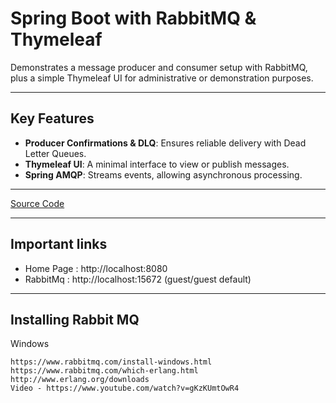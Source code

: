 # Spring Boot with RabbitMQ & Thymeleaf

Demonstrates a message producer and consumer setup with RabbitMQ, plus a simple Thymeleaf UI for administrative or demonstration purposes.

---

## Key Features

- **Producer Confirmations & DLQ**: Ensures reliable delivery with Dead Letter Queues.
- **Thymeleaf UI**: A minimal interface to view or publish messages.
- **Spring AMQP**: Streams events, allowing asynchronous processing.

---

[Source Code](https://sivalabs.in/2018/02/springboot-messaging-rabbitmq/)

---

## Important links

* Home Page : http://localhost:8080
* RabbitMq  : http://localhost:15672 (guest/guest default)

---

## Installing Rabbit MQ

Windows

    https://www.rabbitmq.com/install-windows.html
    https://www.rabbitmq.com/which-erlang.html
    http://www.erlang.org/downloads
    Video - https://www.youtube.com/watch?v=gKzKUmtOwR4
